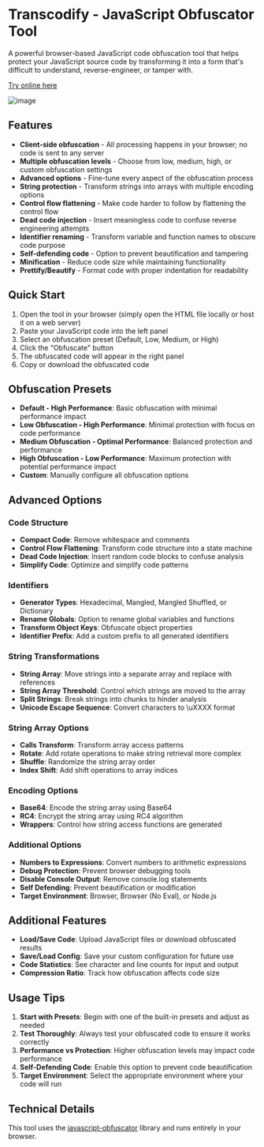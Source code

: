 # Transcodify - JavaScript Obfuscator Tool

A powerful browser-based JavaScript code obfuscation tool that helps protect your JavaScript source code by transforming it into a form that's difficult to understand, reverse-engineer, or tamper with.

[Try online here](https://transcodify.com/)

![image](https://github.com/user-attachments/assets/edb6feac-224f-472c-bc0e-0b84e524d970)

## Features

- **Client-side obfuscation** - All processing happens in your browser; no code is sent to any server
- **Multiple obfuscation levels** - Choose from low, medium, high, or custom obfuscation settings
- **Advanced options** - Fine-tune every aspect of the obfuscation process
- **String protection** - Transform strings into arrays with multiple encoding options
- **Control flow flattening** - Make code harder to follow by flattening the control flow
- **Dead code injection** - Insert meaningless code to confuse reverse engineering attempts
- **Identifier renaming** - Transform variable and function names to obscure code purpose
- **Self-defending code** - Option to prevent beautification and tampering
- **Minification** - Reduce code size while maintaining functionality
- **Prettify/Beautify** - Format code with proper indentation for readability

## Quick Start

1. Open the tool in your browser (simply open the HTML file locally or host it on a web server)
2. Paste your JavaScript code into the left panel
3. Select an obfuscation preset (Default, Low, Medium, or High)
4. Click the "Obfuscate" button
5. The obfuscated code will appear in the right panel
6. Copy or download the obfuscated code

## Obfuscation Presets

- **Default - High Performance**: Basic obfuscation with minimal performance impact
- **Low Obfuscation - High Performance**: Minimal protection with focus on code performance
- **Medium Obfuscation - Optimal Performance**: Balanced protection and performance
- **High Obfuscation - Low Performance**: Maximum protection with potential performance impact
- **Custom**: Manually configure all obfuscation options

## Advanced Options

### Code Structure
- **Compact Code**: Remove whitespace and comments
- **Control Flow Flattening**: Transform code structure into a state machine
- **Dead Code Injection**: Insert random code blocks to confuse analysis
- **Simplify Code**: Optimize and simplify code patterns

### Identifiers
- **Generator Types**: Hexadecimal, Mangled, Mangled Shuffled, or Dictionary
- **Rename Globals**: Option to rename global variables and functions
- **Transform Object Keys**: Obfuscate object properties
- **Identifier Prefix**: Add a custom prefix to all generated identifiers

### String Transformations
- **String Array**: Move strings into a separate array and replace with references
- **String Array Threshold**: Control which strings are moved to the array
- **Split Strings**: Break strings into chunks to hinder analysis
- **Unicode Escape Sequence**: Convert characters to \uXXXX format

### String Array Options
- **Calls Transform**: Transform array access patterns
- **Rotate**: Add rotate operations to make string retrieval more complex
- **Shuffle**: Randomize the string array order
- **Index Shift**: Add shift operations to array indices

### Encoding Options
- **Base64**: Encode the string array using Base64
- **RC4**: Encrypt the string array using RC4 algorithm
- **Wrappers**: Control how string access functions are generated

### Additional Options
- **Numbers to Expressions**: Convert numbers to arithmetic expressions
- **Debug Protection**: Prevent browser debugging tools
- **Disable Console Output**: Remove console.log statements
- **Self Defending**: Prevent beautification or modification
- **Target Environment**: Browser, Browser (No Eval), or Node.js

## Additional Features

- **Load/Save Code**: Upload JavaScript files or download obfuscated results
- **Save/Load Config**: Save your custom configuration for future use
- **Code Statistics**: See character and line counts for input and output
- **Compression Ratio**: Track how obfuscation affects code size

## Usage Tips

1. **Start with Presets**: Begin with one of the built-in presets and adjust as needed
2. **Test Thoroughly**: Always test your obfuscated code to ensure it works correctly
3. **Performance vs Protection**: Higher obfuscation levels may impact code performance
4. **Self-Defending Code**: Enable this option to prevent code beautification
5. **Target Environment**: Select the appropriate environment where your code will run

## Technical Details

This tool uses the [javascript-obfuscator](https://github.com/javascript-obfuscator/javascript-obfuscator) library and runs entirely in your browser.
